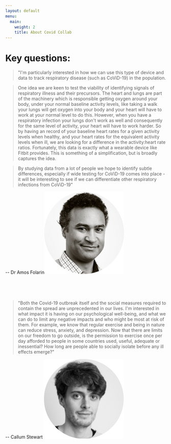 ```yaml
---
layout: default
menu:
  main:
    weight: 2
    title: About Covid Collab
---
```

# Key questions:

>"I'm particularly interested in how we can use this type of device and data to track respiratory disease (such as CoViD-19) in the population.

>One idea we are keen to test the viability of identifying signals of respiratory illness and their precursors. The heart and lungs are part of the machinery which is responsible getting oxygen around your body, under your normal baseline activity levels, like taking a walk your lungs will get oxygen into your body and your heart will have to work at your normal level to do this. However, when you have a respiratory infection your lungs don't work as well and consequently for the same level of activity, your heart will have to work harder. So by having an record of your baseline heart rates for a given activity levels when healthy, and your heart rates for the equivalent activity levels when ill, we are looking for a difference in the activity:heart rate ratios. Fortunately, this data is exactly what a wearable device like Fitbit provides. This is something of a simplification, but is broadly captures the idea.

>By studying data from a lot of people we hope to identify subtle differences, especially if wide testing for CoViD-19 comes into place - it will be interesting to see if we can differentiate other respiratory infections from CoViD-19"

 -- Dr Amos Folarin![Dr Amos Folarin](uploads/2020/04/08/Amos_Folarin_Cirx250.png)


<br><br><br>


>"Both the Covid-19 outbreak itself and the social measures required to contain the spread are unprecedented in our lives. I'm interested in what impact it is having on our psychological well-being, and what we can do to limit any negative impacts and who might be most at risk of them. For example, we know that regular exercise and being in nature can reduce stress, anxiety, and depression. Now that there are limits on our freedom to go outside, is the permission to exercise once per day afforded to people in some countries used, useful, adequate or inessential? How long are people able to socially isolate before any ill effects emerge?"

-- Callum Stewart  ![Callum Stewart](uploads/2020/04/08/Callum_Stewart_Cirx250.png)
